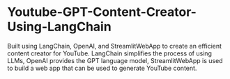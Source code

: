 # Youtube-GPT-Content-Creator-Using-LangChain
Built using LangChain, OpenAI, and StreamlitWebApp to create an efficient content creator for YouTube. LangChain simplifies the process of using LLMs, OpenAI provides the GPT language model, StreamlitWebApp is used to build a web app that can be used to generate YouTube content.
